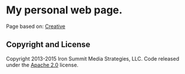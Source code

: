 
# My personal web page.
[](arturalkaim.github.io) 




Page based on: 
[Creative](http://startbootstrap.com/template-overviews/creative/) 

## Copyright and License

Copyright 2013-2015 Iron Summit Media Strategies, LLC. Code released under the [Apache 2.0](https://github.com/IronSummitMedia/startbootstrap-creative/blob/gh-pages/LICENSE) license.
